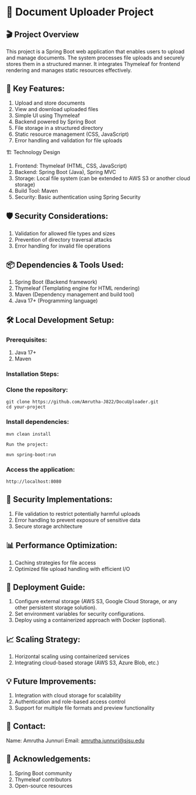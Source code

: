 # 📂 Document Uploader Project

## 🎬 Project Overview


This project is a Spring Boot web application that enables users to upload and manage documents. The system processes file uploads and securely stores them in a structured manner. It integrates Thymeleaf for frontend rendering and manages static resources effectively.

## 🚀 Key Features:
1. Upload and store documents
2. View and download uploaded files
3. Simple UI using Thymeleaf
4. Backend powered by Spring Boot
5. File storage in a structured directory
6. Static resource management (CSS, JavaScript)
7. Error handling and validation for file uploads

🏗️ Technology Design
1. Frontend: Thymeleaf (HTML, CSS, JavaScript)
2. Backend: Spring Boot (Java), Spring MVC
3. Storage: Local file system (can be extended to AWS S3 or another cloud storage)
4. Build Tool: Maven
5. Security: Basic authentication using Spring Security

## 🛡️ Security Considerations:

1. Validation for allowed file types and sizes
2. Prevention of directory traversal attacks
3. Error handling for invalid file operations

## 📦 Dependencies & Tools Used:

1. Spring Boot (Backend framework)
2. Thymeleaf (Templating engine for HTML rendering)
3. Maven (Dependency management and build tool)
4. Java 17+ (Programming language)

## 🛠️ Local Development Setup:

### Prerequisites:
1. Java 17+
2. Maven

### Installation Steps:

### Clone the repository:

```
git clone https://github.com/Amrutha-J822/DocuUploader.git
cd your-project
```

### Install dependencies:

```
mvn clean install

Run the project:

mvn spring-boot:run
```

### Access the application:

```
http://localhost:8080
```

## 🔐 Security Implementations:

1. File validation to restrict potentially harmful uploads
2. Error handling to prevent exposure of sensitive data
3. Secure storage architecture

## 📊 Performance Optimization:

1. Caching strategies for file access
2. Optimized file upload handling with efficient I/O

## 🚀 Deployment Guide:

1. Configure external storage (AWS S3, Google Cloud Storage, or any other persistent storage solution).
2. Set environment variables for security configurations.
3. Deploy using a containerized approach with Docker (optional).

## 📈 Scaling Strategy:

1. Horizontal scaling using containerized services
2. Integrating cloud-based storage (AWS S3, Azure Blob, etc.)

## 💡 Future Improvements:

1. Integration with cloud storage for scalability
2. Authentication and role-based access control
3. Support for multiple file formats and preview functionality

## 📧 Contact:

Name: Amrutha Junnuri 
Email: amrutha.junnuri@sjsu.edu

## 🙏 Acknowledgements:

1. Spring Boot community
2. Thymeleaf contributors
3. Open-source resources

